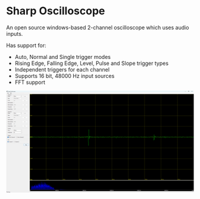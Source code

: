 
# Sharp Oscilloscope 

An open source windows-based 2-channel oscilloscope which uses audio inputs. 

Has support for: 
- Auto, Normal and Single trigger modes 
- Rising Edge, Falling Edge, Level, Pulse and Slope trigger types 
- Independent triggers for each channel
- Supports 16 bit, 48000 Hz input sources
- FFT support

![alt text](https://github.com/mmcc1/SharpOscilloscope/blob/master/UI2.jpg?raw=true)
